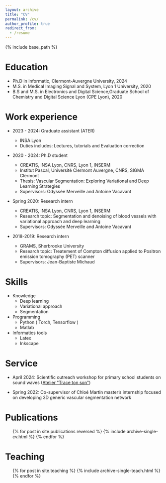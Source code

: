 ```yaml
---
layout: archive
title: "CV"
permalink: /cv/
author_profile: true
redirect_from:
  - /resume
---
```


{% include base_path %}

Education
======
* Ph.D in Informatic, Clermont-Auvergne University, 2024
* M.S. in Medical Imaging Signal and System, Lyon 1 University, 2020
* B.S and M.S. in Electronics and Digital Science,Graduate School of Chemistry and Digital Science Lyon (CPE Lyon), 2020

Work experience
======
* 2023 - 2024: Graduate assistant (ATER)
  * INSA Lyon
  * Duties includes: Lectures, tutorials and Evaluation correction


* 2020 - 2024: Ph.D student 
  * CREATIS, INSA Lyon, CNRS, Lyon 1, INSERM 
  * Institut Pascal, Université Clermont Auvergne, CNRS, SIGMA Clermont
  * Thesis: Vascular Segmentation: Exploring Variational and Deep Learning Strategies
  * Supervisors: Odyssée Merveille and Antoine Vacavant

* Spring 2020: Research intern
  * CREATIS, INSA Lyon, CNRS, Lyon 1, INSERM 
  * Research topic: Segmentation and denoising of blood vessels with variational approach and deep learning
  * Supervisors: Odyssée Merveille and Antoine Vacavant

* 2018-2019: Research intern
  * GRAMS, Sherbrooke University 
  * Research topic: Treatement of Compton diffusion applied to Positron emission tomography (PET) scanner
  * Supervisors: Jean-Baptiste Michaud
  
Skills
======
* Knowledge
  * Deep learning
  * Variational approach
  * Segmentation
* Programming 
  * Python ( Torch, Tensorflow )
  * Matlab
* Informatics tools
  * Latex
  * Inkscape


Service
======
* April 2024: Scientific outreach workshop for primary school students on sound waves ([Atelier "Trace ton son"](https://www.creatis.insa-lyon.fr/site/fr/animation-scientifique-grand-public-atelier-trace-ton-son))

* Spring 2022: Co-supervisor of Chloé Martin master’s internship focused on developing 3D generic vascular segmentation network


Publications
======
  <ul>{% for post in site.publications reversed %}
    {% include archive-single-cv.html %}
  {% endfor %}</ul>
  
  
Teaching
======
  <ul>{% for post in site.teaching %}
    {% include archive-single-teach.html %}
  {% endfor %}</ul>
  

